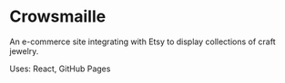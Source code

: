 # Crowsmaille

An e-commerce site integrating with Etsy to display collections of craft jewelry.

Uses: React, GitHub Pages
